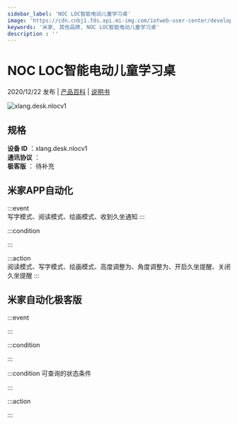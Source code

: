 ```yaml
---
sidebar_label: 'NOC LOC智能电动儿童学习桌'
image: 'https://cdn.cnbj1.fds.api.mi-img.com/iotweb-user-center/developer_1679047840315jO0Rvfq1.png?GalaxyAccessKeyId=AKVGLQWBOVIRQ3XLEW&Expires=9223372036854775807&Signature=uyCCgbHtvfsf8YTyca7yPFksEj4='
keywords: '米家, 其他品牌, NOC LOC智能电动儿童学习桌'
description : ''
---
```

# NOC LOC智能电动儿童学习桌

2020/12/22 发布 | [产品百科](https://home.mi.com/webapp/content/baike/product/index.html?model=xlang.desk.nlocv1/) | [说明书](https://home.mi.com/views/introduction.html?model=xlang.desk.nlocv1&region=cn)

![xlang.desk.nlocv1](https://cdn.cnbj1.fds.api.mi-img.com/iotweb-user-center/developer_1679047840315jO0Rvfq1.png?GalaxyAccessKeyId=AKVGLQWBOVIRQ3XLEW&Expires=9223372036854775807&Signature=uyCCgbHtvfsf8YTyca7yPFksEj4=)

## 规格  
> 
**设备 ID** ：xlang.desk.nlocv1  
**通讯协议** ：  
**极客版**  ： 待补充 


## 米家APP自动化  

:::event  
写字模式、阅读模式、绘画模式、收到久坐通知
:::

:::condition  

:::

:::action   
阅读模式、写字模式、绘画模式、高度调整为、角度调整为、开启久坐提醒、关闭久坐提醒
:::

## 米家自动化极客版  

:::event  

:::

:::condition  

:::

:::condition 可查询的状态条件  

:::

:::action  

:::

        
